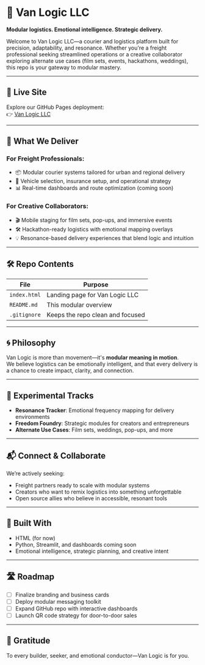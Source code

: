 # 🚐 Van Logic LLC

**Modular logistics. Emotional intelligence. Strategic delivery.**

Welcome to Van Logic LLC—a courier and logistics platform built for precision, adaptability, and resonance. Whether you're a freight professional seeking streamlined operations or a creative collaborator exploring alternate use cases (film sets, events, hackathons, weddings), this repo is your gateway to modular mastery.

---

## 🔗 Live Site

Explore our GitHub Pages deployment:  
👉 [Van Logic LLC](https://thedigitized1.github.io/vanlogic-llc/)

---

## 🧭 What We Deliver

### For Freight Professionals:
- 📦 Modular courier systems tailored for urban and regional delivery
- 🚚 Vehicle selection, insurance setup, and operational strategy
- 📊 Real-time dashboards and route optimization (coming soon)

### For Creative Collaborators:
- 🎬 Mobile staging for film sets, pop-ups, and immersive events
- 🛠️ Hackathon-ready logistics with emotional mapping overlays
- 💡 Resonance-based delivery experiences that blend logic and intuition

---

## 🛠️ Repo Contents

| File         | Purpose                                      |
|--------------|----------------------------------------------|
| `index.html` | Landing page for Van Logic LLC               |
| `README.md`  | This modular overview                        |
| `.gitignore` | Keeps the repo clean and focused             |

---

## 🌀 Philosophy

Van Logic is more than movement—it's **modular meaning in motion**.  
We believe logistics can be emotionally intelligent, and that every delivery is a chance to create impact, clarity, and connection.

---

## 🧪 Experimental Tracks

- **Resonance Tracker**: Emotional frequency mapping for delivery environments
- **Freedom Foundry**: Strategic modules for creators and entrepreneurs
- **Alternate Use Cases**: Film sets, weddings, pop-ups, and more

---

## 📬 Connect & Collaborate

We’re actively seeking:
- Freight partners ready to scale with modular systems
- Creators who want to remix logistics into something unforgettable
- Open source allies who believe in accessible, resonant tools

---

## 🧠 Built With

- HTML (for now)
- Python, Streamlit, and dashboards coming soon
- Emotional intelligence, strategic planning, and creative intent

---

## 🛣️ Roadmap

- [ ] Finalize branding and business cards
- [ ] Deploy modular messaging toolkit
- [ ] Expand GitHub repo with interactive dashboards
- [ ] Launch QR code strategy for door-to-door sales

---

## 🖤 Gratitude

To every builder, seeker, and emotional conductor—Van Logic is for you.


